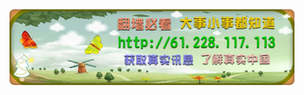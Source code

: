 
<div align=center>
<img src="img/23760ss00.jpg" width=880>
</div>
<a name=list><h3><a href="https://中国禁闻 请随时关注 时时更新 请记下短连结 https://git.io/ </a></h3><p>

